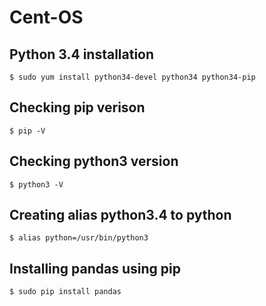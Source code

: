 # Cent-OS
## Python 3.4 installation
```
$ sudo yum install python34-devel python34 python34-pip
```
## Checking pip verison
```
$ pip -V
```
## Checking python3 version
```
$ python3 -V
```
## Creating alias python3.4 to python
```
$ alias python=/usr/bin/python3
```
## Installing pandas using pip
```
$ sudo pip install pandas
```
